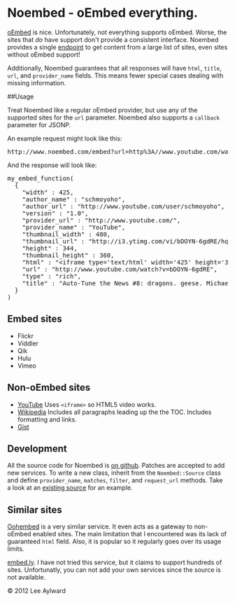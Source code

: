 # Noembed - oEmbed everything.

<a href="http://www.oembed.com/">oEmbed</a> is nice. Unfortunately, not everything supports oEmbed. Worse,
the sites that <em>do</em> have support don't provide a consistent
interface. Noembed provides a single <a href="/embed">endpoint</a> to get content
from a large list of sites, even sites without oEmbed support!

Additionally, Noembed guarantees that all responses will have
<code>html</code>, <code>title</code>, <code>url</code>,  and
<code>provider_name</code> fields. This means fewer special
cases dealing with missing information.

##Usage

Treat Noembed like a regular oEmbed provider, but use any of the supported sites
for the <code>url</code> parameter. Noembed also supports a <code>callback</code>
parameter for JSONP.
    
An example request might look like this:
<pre>http://www.noembed.com/embed?url=http%3A//www.youtube.com/watch%3Fv%3DbDOYN-6gdRE&amp;callback=my_embed_function</pre>

And the response will look like:

<pre>
my_embed_function(
  {
    "width" : 425,
    "author_name" : "schmoyoho",
    "author_url" : "http://www.youtube.com/user/schmoyoho",
    "version" : "1.0",
    "provider_url" : "http://www.youtube.com/",
    "provider_name" : "YouTube",
    "thumbnail_width" : 480,
    "thumbnail_url" : "http://i3.ytimg.com/vi/bDOYN-6gdRE/hqdefault.jpg",
    "height" : 344,
    "thumbnail_height" : 360,
    "html" : "&lt;iframe type='text/html' width='425' height='344' src='http://www.youtube.com/embed/bDOYN-6gdRE' frameborder=0&gt;&lt;/iframe&gt;",
    "url" : "http://www.youtube.com/watch?v=bDOYN-6gdRE",
    "type" : "rich",
    "title" : "Auto-Tune the News #8: dragons. geese. Michael Vick. (ft. T-Pain)"
  }
) 
</pre>

## Embed sites

 * Flickr
 * Viddler
 * Qik
 * Hulu
 * Vimeo

## Non-oEmbed sites

 * <a href="http://www.youtube.com">YouTube</a> Uses <code>&lt;iframe&gt;</code> so HTML5 video works.
 * <a href="http://www.wikipedia.org">Wikipedia</a> Includes all paragraphs leading up the the TOC. Includes formatting and links.
 * <a href="http://gist.github.com">Gist</a>

## Development

All the source code for Noembed is <a href="http://www.github.com/leedo/noembed">
on github</a>. Patches are accepted to add new services. To
write a new class, inherit from the <code>Noembed::Source</code>
class and define <code>provider_name</code>, <code>matches</code>,
<code>filter</code>, and <code>request_url</code> methods. Take a
look at an <a href="https://github.com/leedo/noembed/blob/master/lib/Noembed/Source/Wikipedia.pm">existing
source</a> for an example.

## Similar sites

<a href="http://oohembed.com/">Oohembed</a> is a very similar service. It even
acts as a gateway to non-oEmbed enabled sites. The main limitation that I encountered
was its lack of guaranteed <code>html</code> field. Also, it is popular so it
regularly goes over its usage limits.

<a href="http://embed.ly/">embed.ly</a>. I have not tried this service, but it
claims to support hundreds of sites. Unfortunatly, you can not add your own services
since the source is not available.

&copy; 2012 Lee Aylward

